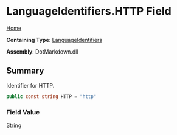 # LanguageIdentifiers\.HTTP Field

[Home](../../../README.md)

**Containing Type**: [LanguageIdentifiers](../README.md)

**Assembly**: DotMarkdown\.dll

## Summary

Identifier for HTTP\.

```csharp
public const string HTTP = "http"
```

### Field Value

[String](https://docs.microsoft.com/en-us/dotnet/api/system.string)

